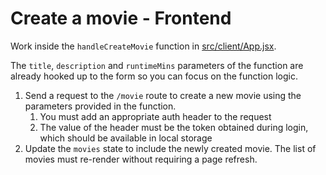# Create a movie - Frontend

Work inside the `handleCreateMovie` function in [src/client/App.jsx](../src/client/App.jsx).

The `title`, `description` and `runtimeMins` parameters of the function are already hooked up to the form so you can focus on the function logic.

1. Send a request to the `/movie` route to create a new movie using the parameters provided in the function.
    1. You must add an appropriate auth header to the request
    2. The value of the header must be the token obtained during login, which should be available in local storage
2. Update the `movies` state to include the newly created movie. The list of movies must re-render without requiring a page refresh.
